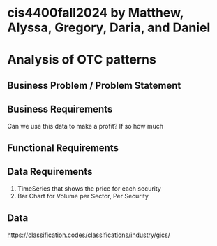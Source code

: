# cis4400fall2024 by Matthew, Alyssa, Gregory, Daria, and Daniel
# Analysis of OTC patterns

## Business Problem / Problem Statement 

## Business Requirements 
Can we use this data to make a profit? If so how much

## Functional Requirements

## Data Requirements
1) TimeSeries that shows the price for each security 
2) Bar Chart for Volume per Sector, Per Security

## Data 
https://classification.codes/classifications/industry/gics/
